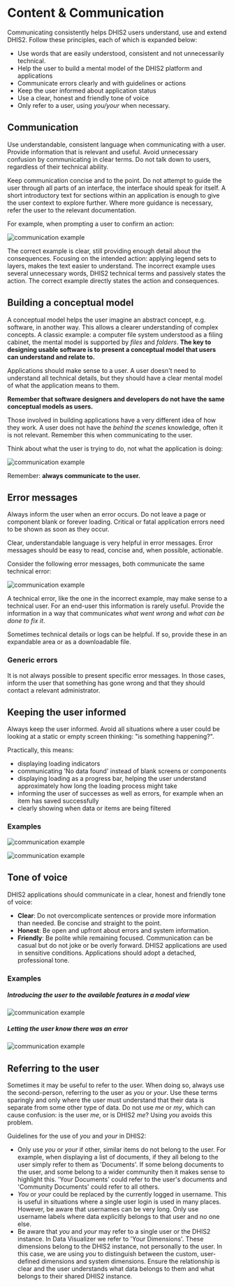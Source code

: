 # Content & Communication

Communicating consistently helps DHIS2 users understand, use and extend DHIS2. Follow these principles, each of which is expanded below:

-   Use words that are easily understood, consistent and not unnecessarily technical.
-   Help the user to build a mental model of the DHIS2 platform and applications
-   Communicate errors clearly and with guidelines or actions
-   Keep the user informed about application status
-   Use a clear, honest and friendly tone of voice
-   Only refer to a user, using _you/your_ when necessary.

## Communication

Use understandable, consistent language when communicating with a user. Provide information that is relevant and useful. Avoid unnecessary confusion by communicating in clear terms. Do not talk down to users, regardless of their technical ability.

Keep communication concise and to the point. Do not attempt to guide the user through all parts of an interface, the interface should speak for itself. A short introductory text for sections within an application is enough to give the user context to explore further. Where more guidance is necessary, refer the user to the relevant documentation.

For example, when prompting a user to confirm an action:

![communication example](/images/communication/ex-comms-1.png)

The correct example is clear, still providing enough detail about the consequences. Focusing on the intended action: applying legend sets to layers, makes the text easier to understand. The incorrect example uses several unnecessary words, DHIS2 technical terms and passively states the action. The correct example directly states the action and consequences.

## Building a conceptual model

A conceptual model helps the user imagine an abstract concept, e.g. software, in another way. This allows a clearer understanding of complex concepts. A classic example: a computer file system understood as a filing cabinet, the mental model is supported by _files_ and _folders_. **The key to designing usable software is to present a conceptual model that users can understand and relate to.**

Applications should make sense to a user. A user doesn't need to understand all technical details, but they should have a clear mental model of what the application means to them.

**Remember that software designers and developers do not have the same conceptual models as users.**

Those involved in building applications have a very different idea of how they work. A user does not have the _behind the scenes_ knowledge, often it is not relevant. Remember this when communicating to the user.

Think about what the user is trying to do, not what the application is doing:

![communication example](/images/communication/ex-comms-2.png)

Remember: **always communicate to the user.**

## Error messages

Always inform the user when an error occurs. Do not leave a page or component blank or forever loading. Critical or fatal application errors need to be shown as soon as they occur.

Clear, understandable language is very helpful in error messages. Error messages should be easy to read, concise and, when possible, actionable.

Consider the following error messages, both communicate the same technical error:

![communication example](/images/communication/ex-comms-3.png)

A technical error, like the one in the incorrect example, may make sense to a technical user. For an end-user this information is rarely useful. Provide the information in a way that communicates _what went wrong_ and _what can be done to fix it_.

Sometimes technical details or logs can be helpful. If so, provide these in an expandable area or as a downloadable file.

### Generic errors

It is not always possible to present specific error messages. In those cases, inform the user that something has gone wrong and that they should contact a relevant administrator.

## Keeping the user informed

Always keep the user informed. Avoid all situations where a user could be looking at a static or empty screen thinking: "is something happening?".

Practically, this means:

-   displaying loading indicators
-   communicating 'No data found' instead of blank screens or components
-   displaying loading as a progress bar, helping the user understand approximately how long the loading process might take
-   informing the user of successes as well as errors, for example when an item has saved successfully
-   clearly showing when data or items are being filtered

### Examples

![communication example](/images/communication/ex-comms-4.png)

![communication example](/images/communication/ex-comms-5.png)

## Tone of voice

DHIS2 applications should communicate in a clear, honest and friendly tone of voice:

-   **Clear**: Do not overcomplicate sentences or provide more information than needed. Be concise and straight to the point.
-   **Honest**: Be open and upfront about errors and system information.
-   **Friendly**: Be polite while remaining focused. Communication can be casual but do not joke or be overly forward. DHIS2 applications are used in sensitive conditions. Applications should adopt a detached, professional tone.

### Examples

##### Introducing the user to the available features in a modal view

![communication example](/images/communication/ex-comms-6.png)

##### Letting the user know there was an error

![communication example](/images/communication/ex-comms-7.png)

## Referring to the user

Sometimes it may be useful to refer to the user. When doing so, always use the second-person, referring to the user as _you_ or _your_. Use these terms sparingly and only where the user must understand that their data is separate from some other type of data. Do not use _me_ or _my_, which can cause confusion: is the user _me_, or is DHIS2 _me_? Using _you_ avoids this problem.

Guidelines for the use of _you_ and _your_ in DHIS2:

-   Only use _you_ or _your_ if other, similar items do not belong to the user. For example, when displaying a list of documents, if they all belong to the user simply refer to them as 'Documents'. If some belong documents to the user, and some belong to a wider community then it makes sense to highlight this. 'Your Documents' could refer to the user's documents and 'Community Documents' could refer to all others.
-   _You_ or _your_ could be replaced by the currently logged in username. This is useful in situations where a single user login is used in many places. However, be aware that usernames can be very long. Only use username labels where data explicitly belongs to that user and no one else.
-   Be aware that _you_ and _your_ may refer to a single user or the DHIS2 instance. In Data Visualizer we refer to 'Your Dimensions'. These dimensions belong to the DHIS2 instance, not personally to the user. In this case, we are using _you_ to distinguish between the custom, user-defined dimensions and system dimensions. Ensure the relationship is clear and the user understands what data belongs to them and what belongs to their shared DHIS2 instance.
